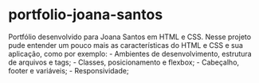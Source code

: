 # portfolio-joana-santos
Portfólio desenvolvido para Joana Santos em HTML e CSS. Nesse projeto pude entender um pouco mais as características do HTML e CSS e sua aplicação, como por exemplo: - Ambientes de desenvolvimento, estrutura de arquivos e tags; - Classes, posicionamento e flexbox; - Cabeçalho, footer e variáveis; - Responsividade;
